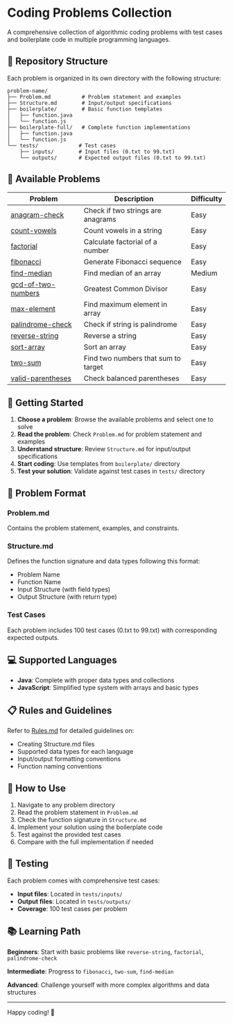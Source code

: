 # Coding Problems Collection

A comprehensive collection of algorithmic coding problems with test cases and boilerplate code in multiple programming languages.

## 📁 Repository Structure

Each problem is organized in its own directory with the following structure:

```
problem-name/
├── Problem.md          # Problem statement and examples
├── Structure.md        # Input/output specifications
├── boilerplate/        # Basic function templates
│   ├── function.java
│   └── function.js
├── boilerplate-full/   # Complete function implementations
│   ├── function.java
│   └── function.js
└── tests/             # Test cases
    ├── inputs/        # Input files (0.txt to 99.txt)
    └── outputs/       # Expected output files (0.txt to 99.txt)
```

## 🧩 Available Problems

| Problem | Description | Difficulty |
|---------|-------------|------------|
| [anagram-check](./anagram-check/) | Check if two strings are anagrams | Easy |
| [count-vowels](./count-vowels/) | Count vowels in a string | Easy |
| [factorial](./factorial/) | Calculate factorial of a number | Easy |
| [fibonacci](./fibonacci/) | Generate Fibonacci sequence | Easy |
| [find-median](./find-median/) | Find median of an array | Medium |
| [gcd-of-two-numbers](./gcd-of-two-numbers/) | Greatest Common Divisor | Easy |
| [max-element](./max-element/) | Find maximum element in array | Easy |
| [palindrome-check](./palindrome-check/) | Check if string is palindrome | Easy |
| [reverse-string](./reverse-string/) | Reverse a string | Easy |
| [sort-array](./sort-array/) | Sort an array | Easy |
| [two-sum](./two-sum/) | Find two numbers that sum to target | Easy |
| [valid-parentheses](./valid-parentheses/) | Check balanced parentheses | Easy |

## 🚀 Getting Started

1. **Choose a problem**: Browse the available problems and select one to solve
2. **Read the problem**: Check `Problem.md` for problem statement and examples
3. **Understand structure**: Review `Structure.md` for input/output specifications
4. **Start coding**: Use templates from `boilerplate/` directory
5. **Test your solution**: Validate against test cases in `tests/` directory

## 📝 Problem Format

### Problem.md
Contains the problem statement, examples, and constraints.

### Structure.md
Defines the function signature and data types following this format:
- Problem Name
- Function Name
- Input Structure (with field types)
- Output Structure (with return type)

### Test Cases
Each problem includes 100 test cases (0.txt to 99.txt) with corresponding expected outputs.

## 💻 Supported Languages

- **Java**: Complete with proper data types and collections
- **JavaScript**: Simplified type system with arrays and basic types

## 📋 Rules and Guidelines

Refer to [Rules.md](./Rules.md) for detailed guidelines on:
- Creating Structure.md files
- Supported data types for each language
- Input/output formatting conventions
- Function naming conventions

## 🎯 How to Use

1. Navigate to any problem directory
2. Read the problem statement in `Problem.md`
3. Check the function signature in `Structure.md`
4. Implement your solution using the boilerplate code
5. Test against the provided test cases
6. Compare with the full implementation if needed

## 🔧 Testing

Each problem comes with comprehensive test cases:
- **Input files**: Located in `tests/inputs/`
- **Output files**: Located in `tests/outputs/`
- **Coverage**: 100 test cases per problem

## 📚 Learning Path

**Beginners**: Start with basic problems like `reverse-string`, `factorial`, `palindrome-check`

**Intermediate**: Progress to `fibonacci`, `two-sum`, `find-median`

**Advanced**: Challenge yourself with more complex algorithms and data structures

---

Happy coding! 🎉